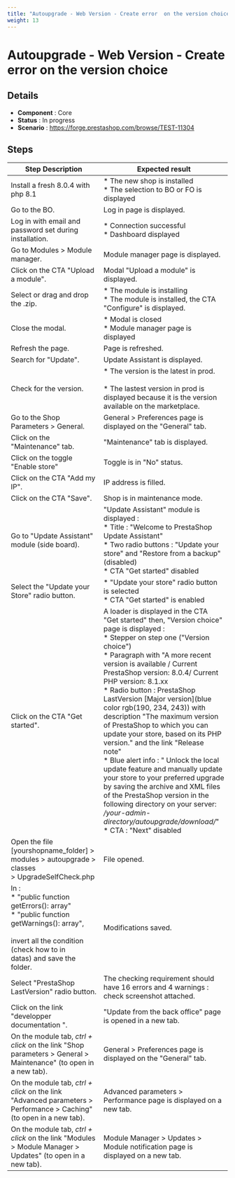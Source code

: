```yaml
---
title: "Autoupgrade - Web Version - Create error  on the version choice"
weight: 13
---
```


# Autoupgrade - Web Version - Create error  on the version choice
## Details
* **Component** : Core
* **Status** : In progress
* **Scenario** : https://forge.prestashop.com/browse/TEST-11304

## Steps
| Step Description | Expected result |
| ----- | ----- |
| Install a fresh 8.0.4 with php 8.1 | * The new shop is installed<br> * The selection to BO or FO is displayed |
| Go to the BO. | Log in page is displayed. |
| Log in with email and password set during installation. | * Connection successful<br> * Dashboard displayed |
| Go to Modules > Module manager. | Module manager page is displayed. |
| Click on the CTA "Upload a module". | Modal "Upload a module" is displayed. |
| Select or drag and drop the .zip. | * The module is installing<br> * The module is installed, the CTA "Configure" is displayed. |
| Close the modal. | * Modal is closed<br> * Module manager page is displayed |
| Refresh the page. | Page is refreshed. |
| Search for "Update". | Update Assistant is displayed. |
| Check for the version. | * The version is the latest in prod. <br><br> * The lastest version in prod is displayed because it is the version available on the marketplace. |
| Go to the Shop Parameters > General. | General > Preferences page is displayed on the "General" tab. |
| Click on the "Maintenance" tab. | "Maintenance" tab is displayed. |
| Click on the toggle "Enable store" | Toggle is in "No" status. |
| Click on the CTA "Add my IP". | IP address is filled. |
| Click on the CTA "Save". | Shop is in maintenance mode. |
| Go to "Update Assistant" module (side board). | "Update Assistant" module is displayed : <br> * Title : "Welcome to PrestaShop Update Assistant"<br> * Two radio buttons : "Update your store" and "Restore from a backup" (disabled)<br> * CTA "Get started" disabled |
| Select the "Update your Store" radio button. | * "Update your store" radio button is selected<br> * CTA "Get started" is enabled |
| Click on the CTA "Get started". | A loader is displayed in the CTA "Get started" then, "Version choice" page is displayed : <br> * Stepper on step one ("Version choice")<br> * Paragraph with "A more recent version is available / Current PrestaShop version: 8.0.4/ Current PHP version: 8.1.xx<br> * Radio button : PrestaShop LastVersion [Major version](blue color rgb(190, 234, 243)) with description "The maximum version of PrestaShop to which you can update your store, based on its PHP version." and the link "Release note" <br> * Blue alert info : " Unlock the local update feature and manually update your store to your preferred upgrade by saving the archive and XML files of the PrestaShop version in the following directory on your server: */your-admin-directory/autoupgrade/download/*"<br> * CTA : "Next" disabled |
| Open the file [yourshopname_folder] > modules > autoupgrade > classes > UpgradeSelfCheck.php | File opened. |
| In :<br> * "public function getErrors(): array" <br> * "public function getWarnings(): array",<br><br>invert all the condition (check how to in datas) and save the folder. | Modifications saved. |
| Select "PrestaShop LastVersion" radio button. | The checking requirement should have 16 errors and 4 warnings : check screenshot attached. |
| Click on the link "developper documentation ". | "Update from the back office" page is opened in a new tab. |
| On the module tab, *ctrl + click* on the link "Shop parameters > General > Maintenance" (to open in a new tab). | General > Preferences page is displayed on the "General" tab. |
| On the module tab, *ctrl + click* on the link "Advanced parameters > Performance > Caching" (to open in a new tab). | Advanced parameters > Performance page is displayed on a new tab. |
| On the module tab, *ctrl + click* on the link "Modules > Module Manager > Updates" (to open in a new tab). | Module Manager > Updates > Module notification page is displayed on a new tab. |
